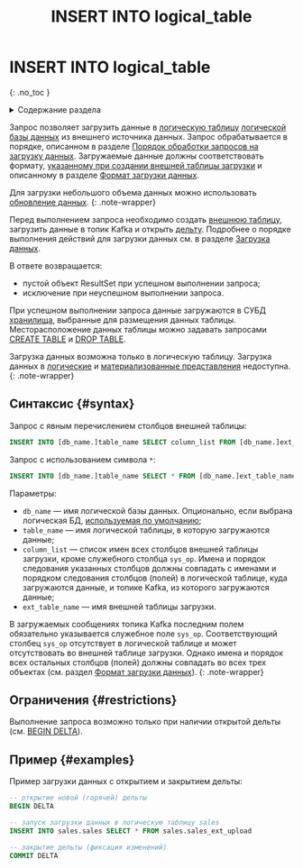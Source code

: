 ﻿---
layout: default
title: INSERT INTO logical_table
nav_order: 28
parent: Запросы SQL+
grand_parent: Справочная информация
has_children: false
has_toc: false
---

# INSERT INTO logical_table
{: .no_toc }

<details markdown="block">
  <summary>
    Содержание раздела
  </summary>
  {: .text-delta }
1. TOC
{:toc}
</details>

Запрос позволяет загрузить данные в [логическую таблицу](../../../overview/main_concepts/logical_table/logical_table.md) 
[логической базы данных](../../../overview/main_concepts/logical_db/logical_db.md) 
из внешнего источника данных. Запрос обрабатывается в порядке, описанном в разделе 
[Порядок обработки запросов на загрузку данных](../../../overview/interactions/upload_processing/upload_processing.md).
Загружаемые данные должны соответствовать формату, 
[указанному при создании внешней таблицы загрузки](../CREATE_UPLOAD_EXTERNAL_TABLE/CREATE_UPLOAD_EXTERNAL_TABLE.md) и 
описанному в разделе [Формат загрузки данных](../../upload_format/upload_format.md).

Для загрузки небольшого объема данных можно использовать 
[обновление данных](../../../working_with_system/data_update/data_update.md).
{: .note-wrapper}

Перед выполнением запроса необходимо создать [внешнюю таблицу](../../../overview/main_concepts/external_table/external_table.md),
загрузить данные в топик Kafka и открыть [дельту](../../../overview/main_concepts/delta/delta.md).
Подробнее о порядке выполнения действий для загрузки данных см. в разделе 
[Загрузка данных](../../../working_with_system/data_upload/data_upload.md).

В ответе возвращается:
*   пустой объект ResultSet при успешном выполнении запроса;
*   исключение при неуспешном выполнении запроса.

При успешном выполнении запроса данные загружаются в СУБД [хранилища](../../../overview/main_concepts/data_storage/data_storage.md), 
выбранные для размещения данных таблицы. Месторасположение данных таблицы можно задавать запросами 
[CREATE TABLE](../CREATE_TABLE/CREATE_TABLE.md) и [DROP TABLE](../DROP_TABLE/DROP_TABLE.md).

Загрузка данных возможна только в логическую таблицу.
Загрузка данных в [логические](../../../overview/main_concepts/logical_view/logical_view.md)
и [материализованные представления](../../../overview/main_concepts/materialized_view/materialized_view.md)
недоступна.
{: .note-wrapper}

## Синтаксис {#syntax}

Запрос с явным перечислением столбцов внешней таблицы:
```sql
INSERT INTO [db_name.]table_name SELECT column_list FROM [db_name.]ext_table_name
```

Запрос с использованием символа `*`:
```sql
INSERT INTO [db_name.]table_name SELECT * FROM [db_name.]ext_table_name
```

Параметры:
*   `db_name` — имя логической базы данных. Опционально, если выбрана логическая БД, 
    [используемая по умолчанию](../../../working_with_system/other_features/default_db_set-up/default_db_set-up.md);
*   `table_name` — имя логической таблицы, в которую загружаются данные;
*   `column_list` — список имен всех столбцов внешней таблицы загрузки, кроме служебного столбца `sys_op`. 
    Имена и порядок следования указанных столбцов должны совпадать с именами и порядком следования столбцов (полей) 
    в логической таблице, куда загружаются данные, и топике Kafka, из которого загружаются данные;
*   `ext_table_name` — имя внешней таблицы загрузки.

В загружаемых сообщениях топика Kafka последним полем обязательно указывается служебное поле `sys_op`. 
Соответствующий столбец `sys_op` отсутствует в логической таблице и может отсутствовать во внешней таблице загрузки. 
Однако имена и порядок всех остальных столбцов (полей) должны совпадать во всех трех объектах 
(см. раздел [Формат загрузки данных](../../upload_format/upload_format.md)).
{: .note-wrapper}

## Ограничения {#restrictions}

Выполнение запроса возможно только при наличии открытой дельты (см. [BEGIN DELTA](../BEGIN_DELTA/BEGIN_DELTA.md)).

## Пример {#examples}

Пример загрузки данных с открытием и закрытием дельты:
```sql
-- открытие новой (горячей) дельты
BEGIN DELTA

-- запуск загрузки данных в логическую таблицу sales
INSERT INTO sales.sales SELECT * FROM sales.sales_ext_upload

-- закрытие дельты (фиксация изменений)
COMMIT DELTA
```